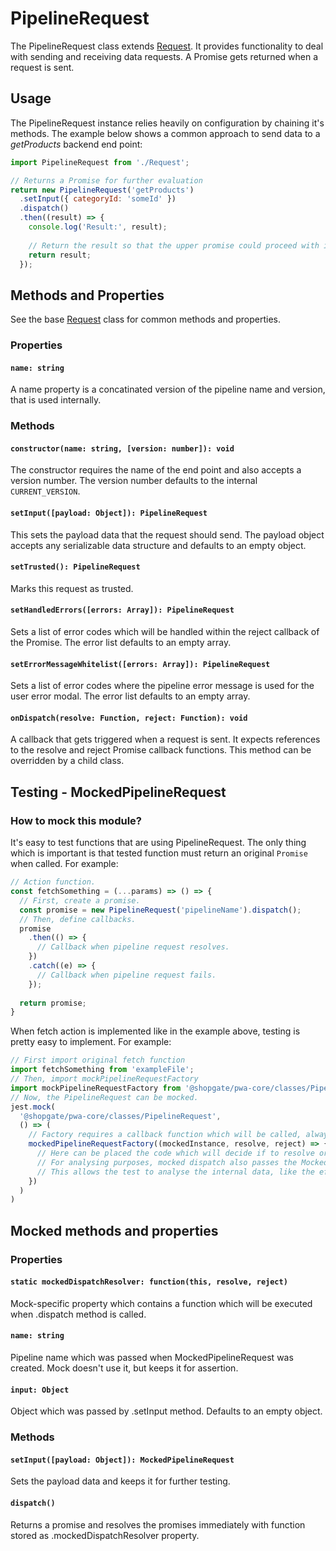 # PipelineRequest

The PipelineRequest class extends [Request](../Request).
It provides functionality to deal with sending and receiving data requests.
A Promise gets returned when a request is sent.

## Usage

The PipelineRequest instance relies heavily on configuration by chaining it's methods.
The example below shows a common approach to send data to a *getProducts* backend end point:

```js
import PipelineRequest from './Request';

// Returns a Promise for further evaluation
return new PipelineRequest('getProducts')
  .setInput({ categoryId: 'someId' })
  .dispatch()
  .then((result) => {
    console.log('Result:', result);
    
    // Return the result so that the upper promise could proceed with it
    return result;
  });
```

## Methods and Properties

See the base [Request](../Request) class for common methods and properties.

### Properties

#### `name: string`

A name property is a concatinated version of the pipeline name and version, that is used internally.

### Methods

#### `constructor(name: string, [version: number]): void`

The constructor requires the name of the end point and also accepts a version number.
The version number defaults to the internal `CURRENT_VERSION`.

#### `setInput([payload: Object]): PipelineRequest`

This sets the payload data that the request should send.
The payload object accepts any serializable data structure and defaults to an empty object.

#### `setTrusted(): PipelineRequest`

Marks this request as trusted.

#### `setHandledErrors([errors: Array]): PipelineRequest`

Sets a list of error codes which will be handled within the reject callback of the Promise.
The error list defaults to an empty array.

#### `setErrorMessageWhitelist([errors: Array]): PipelineRequest`

Sets a list of error codes where the pipeline error message is used for the user error modal.
The error list defaults to an empty array.

#### `onDispatch(resolve: Function, reject: Function): void`

A callback that gets triggered when a request is sent.
It expects references to the resolve and reject Promise callback functions.
This method can be overridden by a child class.

## Testing - MockedPipelineRequest
### How to mock this module?

It's easy to test functions that are using PipelineRequest. The only thing which is important is that tested function must return an original `Promise` when called. For example:
```js
// Action function.
const fetchSomething = (...params) => () => {
  // First, create a promise.
  const promise = new PipelineRequest('pipelineName').dispatch();
  // Then, define callbacks.
  promise
    .then(() => {
      // Callback when pipeline request resolves.
    })
    .catch((e) => {
      // Callback when pipeline request fails.
    });
 
  return promise;
} 
```

When fetch action is implemented like in the example above, testing is pretty easy to implement. For example:
```js
// First import original fetch function 
import fetchSomething from 'exampleFile';
// Then, import mockPipelineRequestFactory
import mockPipelineRequestFactory from '@shopgate/pwa-core/classes/PipelineRequest/mock';
// Now, the PipelineRequest can be mocked.
jest.mock(
  '@shopgate/pwa-core/classes/PipelineRequest',
  () => (
    // Factory requires a callback function which will be called, always when PipelineRequest.dispatch is called.
    mockedPipelineRequestFactory((mockedInstance, resolve, reject) => {
      // Here can be placed the code which will decide if to resolve or reject a dispatch.
      // For analysing purposes, mocked dispatch also passes the MockedPipelineRequest instance (this).
      // This allows the test to analyse the internal data, like the effect of .setInput method.
    })
  )
)
```

## Mocked methods and properties
### Properties
#### `static mockedDispatchResolver: function(this, resolve, reject)`
Mock-specific property which contains a function which will be executed when .dispatch method is called.
#### `name: string`
Pipeline name which was passed when MockedPipelineRequest was created. Mock doesn't use it, but keeps it for assertion.
#### `input: Object`
Object which was passed by .setInput method. Defaults to an empty object.
### Methods
#### `setInput([payload: Object]): MockedPipelineRequest`
Sets the payload data and keeps it for further testing.
#### `dispatch()`
Returns a promise and resolves the promises immediately with function stored as .mockedDispatchResolver property.
